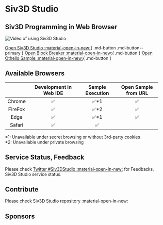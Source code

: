 # Siv3D Studio

## Siv3D Programming in Web Browser

![Video of using Siv3D Studio](#)

[Open Siv3D Studio :material-open-in-new:](https://siv3d.dev/){ .md-button .md-button--primary }
[Open Block Breaker :material-open-in-new:](https://siv3d.dev/){ .md-button }
[Open Othello Sample :material-open-in-new:](https://siv3d.dev/){ .md-button }

## Available Browsers

|| Development in Web IDE | Sample Execution | Open Sample from URL |
|:--:|:--:|:--:|:--:|
| Chrome | ✅ | ✅*1 | ✅ |
| FireFox | ✅ | ✅*2 | ✅ |
| Edge | ✅ | ✅*1 | ✅ |
| Safari | ✅ | ✅ | |

\*1: Unavailable under secret browsing or without 3rd-party cookies  
\*2: Unavailable under private browsing

## Service Status, Feedback

Please check [Twitter #Siv3DStudio :material-open-in-new:](https://twitter.com/search?q=%23Siv3DStudio) for Feedbacks, Siv3D Studio service status. 

## Contribute

Please check [Siv3D Studio repository :material-open-in-new:](https://github.com/nokotan/siv3d-studio)

## Sponsors
